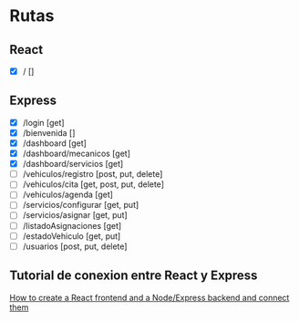 # Rutas

## React

- [x] /                     []

## Express

- [x] /login                [get]
- [x] /bienvenida           []
- [x] /dashboard            [get]
- [x] /dashboard/mecanicos  [get]
- [x] /dashboard/servicios  [get]
- [ ] /vehiculos/registro   [post, put, delete]
- [ ] /vehiculos/cita       [get, post, put, delete]
- [ ] /vehiculos/agenda     [get]
- [ ] /servicios/configurar [get, put]
- [ ] /servicios/asignar    [get, put]
- [ ] /listadoAsignaciones  [get]
- [ ] /estadoVehiculo       [get, put]
- [ ] /usuarios             [post, put, delete]

## Tutorial de conexion entre React y Express

[How to create a React frontend and a Node/Express backend and connect them](https://www.freecodecamp.org/news/create-a-react-frontend-a-node-express-backend-and-connect-them-together-c5798926047c/)

